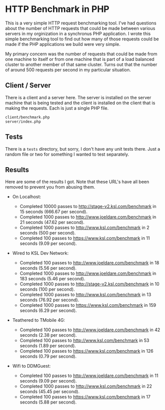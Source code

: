 # HTTP Benchmark in PHP

This is a very simple HTTP request benchmarking tool. I've had questions about the number of HTTP requests that could be made between various servers in my orginization in a synchronus PHP application. I wrote this simple benchmarking tool to find out how many of those requests could be made if the PHP applications we build were very simple.

My primary concern was the number of requests that could be made from one machine to itself or from one machine that is part of a load balanced cluster to another member of that same cluster. Turns out that the number of around 500 requests per second in my particular situation.

## Client / Server

There is a client and a server here. The server is installed on the server machine that is being tested and the client is installed on the client that is making the requests. Each is just a single PHP file.

    client/benchmark.php
    server/index.php

## Tests

There is a `tests` directory, but sorry, I don't have any unit tests there. Just a random file or two for something I wanted to test separately.

## Results

Here are some of the results I got. Note that these URL's have all been removed to prevent you from abusing them.

  - On Localhost:
    - Completed 10000 passes to http://stage-v2.ksl.com/benchmark in 15 seconds (666.67 per second).
    - Completed 1000 passes to http://www.joeldare.com/benchmark in 21 seconds (47.62 per second).
    - Completed 1000 passes to http://www.ksl.com/benchmark in 2 seconds (500 per second).
    - Completed 100 passes to https://www.ksl.com/benchmark in 11 seconds (9.09 per second).

  - Wired to KSL Dev Network:
    - Completed 100 passes to http://www.joeldare.com/benchmark in 18 seconds (5.56 per second).
    - Completed 1000 passes to http://www.joeldare.com/benchmark in 183 seconds (5.46 per second).
    - Completed 1000 passes to http://stage-v2.ksl.com/benchmark in 10 seconds (100 per second).
    - Completed 1000 passes to http://www.ksl.com/benchmark in 13 seconds (76.92 per second).
    - Completed 1000 passes to https://www.ksl.com/benchmark in 159 seconds (6.29 per second).

  - Teathered to TMobile 4G:
    - Completed 100 passes to http://www.joeldare.com/benchmark in 42 seconds (2.38 per second).
    - Completed 100 passes to http://www.ksl.com/benchmark in 53 seconds (1.89 per second).
    - Completed 100 passes to https://www.ksl.com/benchmark in 126 seconds (0.79 per second).
 
  - Wifi to DDMGuest:
    - Completed 100 passes to http://www.joeldare.com/benchmark in 11 seconds (9.09 per second).
    - Completed 1000 passes to http://www.ksl.com/benchmark in 22 seconds (45.45 per second).
    - Completed 100 passes to https://www.ksl.com/benchmark in 17 seconds (5.88 per second).